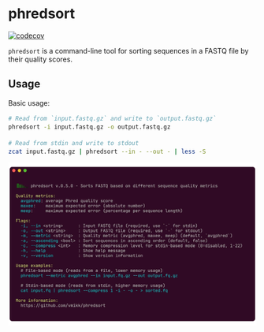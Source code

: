 
# phredsort
[![codecov](https://codecov.io/gh/vmikk/phredsort/graph/badge.svg?token=RPMFI9XT67)](https://codecov.io/gh/vmikk/phredsort)

`phredsort` is a command-line tool for sorting sequences in a FASTQ file by their quality scores.

## Usage

Basic usage:
```bash
# Read from `input.fastq.gz` and write to `output.fastq.gz`
phredsort -i input.fastq.gz -o output.fastq.gz

# Read from stdin and write to stdout
zcat input.fastq.gz | phredsort --in - --out - | less -S
```

![phredsort help message](assets/phredsort.webp)



